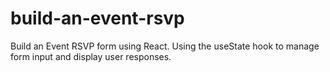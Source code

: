 # build-an-event-rsvp
Build an Event RSVP form using React.  Using the useState hook to manage form input and display user responses.
